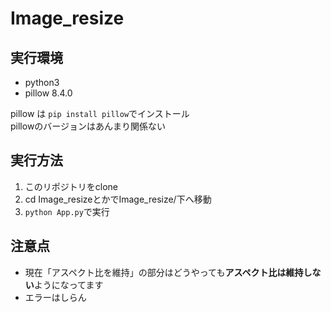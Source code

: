 # Image_resize
## 実行環境
* python3
* pillow 8.4.0

pillow は `pip install pillow`でインストール<br>
pillowのバージョンはあんまり関係ない

## 実行方法
1. このリポジトリをclone
2. cd Image_resizeとかでImage_resize/下へ移動
3. `python App.py`で実行

## 注意点
* 現在「アスペクト比を維持」の部分はどうやっても**アスペクト比は維持しない**ようになってます
* エラーはしらん
